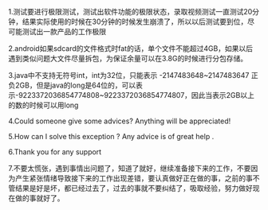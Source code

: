 1.测试要进行极限测试，测试出软件功能的极限状态，录取视频测试一直测试20分钟，结果实际使用的时候在30分钟的时候发生崩溃了，所以以后测试要到位，尽可能测试出一款产品的工作极限

2.android如果sdcard的文件格式时fat的话，单个文件不能超过4GB，如果以后遇到类似问题大文件尽量拆包，为保证余量可以在3.8G的时候进行分包存储。

3.java中不支持无符号int，int为32位，只能表示 -2147483648~2147483647 正负2GB，但是java的long是64位的，可以表示-9223372036854774808~9223372036854774807，因此当表示2GB以上的数的时候可以用long

4.Could someone give some advices? Anything will be appreciated!

5.How can I solve this exception ? Any advice is of great help .

6.Thank you for any support

7.不要太慌张，遇到事情出问题了，知道了就好，继续准备接下来的工作，不要因为产生紧张情绪导致接下来的工作出现差错，要认真做好正在做的事，之前的事不管结果是好是坏，都已经过去了，过去的事就不要纠结了，吸取经验，努力做好现在做的事就好了。
